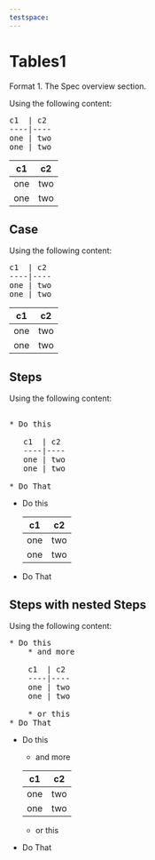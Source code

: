 ```yaml
---
testspace:
---
```

# Tables1 
Format 1. The Spec overview section.

Using the following content:

<pre>
c1  | c2 
----|----
one | two
one | two  
</pre>

c1  | c2 
----|----
one | two
one | two 

## Case
Using the following content:

<pre>
c1  | c2 
----|----
one | two
one | two 
</pre>

c1  | c2 
----|----
one | two
one | two 


## Steps
Using the following content:

<pre>

* Do this

   c1  | c2 
   ----|----
   one | two
   one | two 

* Do That
</pre>

* Do this

   c1  | c2 
   ----|----
   one | two
   one | two 

* Do That


## Steps with nested Steps
Using the following content:

<pre>
* Do this
    * and more

    c1  | c2 
    ----|----
    one | two
    one | two 

    * or this
* Do That
</pre>

* Do this
    * and more

    c1  | c2 
    ----|----
    one | two
    one | two 

    * or this
* Do That
